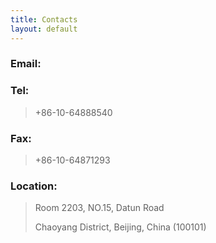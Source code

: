 ```yaml
---
title: Contacts
layout: default
---
```

### Email:

<a href='mailto:zhuyan@ibp.ac.cn'><i class="fa fa-envelope fa-2x"></i></a>

### Tel:
> +86-10-64888540

### Fax:
> +86-10-64871293

### Location:
> Room 2203, NO.15, Datun Road
>
> Chaoyang District, Beijing, China (100101)

<head>
<script src="https://code.jquery.com/jquery-1.10.2.js"></script>
</head>

<body>
<div id="map" style="height: 20rem; width: 100%"></div>
</body>

<script type="text/javascript">
    $.ajax({
        dataType: 'jsonp',
        url: 'https://www.google.com/jsapi',
        timeout: 1000,
        complete: function(obj,st) {
            mapjs = document.createElement("script");
            mapjs.type = "text/javascript";
            mapjs.async = true;
            mapjs.defer = true;
            if (obj.status == 200) {
                mapjs.src = "https://maps.googleapis.com/maps/api/js?key=AIzaSyCgrN3EuAV5ep3qUvV0Xo2Xpjvp91elL8I&callback=initMap";
            } else {
                mapjs.src = "https://api.map.baidu.com/api?v=2.0&ak=2DZHIaUnG4oU5oLaVqmG9A91UFcz8bGY&callback=baiduinitMap";
            }
            document.body.appendChild(mapjs);
        }
    });
</script>

<script type="text/javascript">
    function initMap() {
        var uluru = {lat: 40.002939, lng: 116.376818};
        var map = new google.maps.Map(document.getElementById('map'), {
            zoom: 16,
            center: uluru
        });
        var marker = new google.maps.Marker({
            position: uluru,
            map: map
        });
    }
</script>

<script type="text/javascript">
    function baiduinitMap(){
        var map = new BMap.Map("map");
        var point = new BMap.Point(116.404, 39.915);
        map.centerAndZoom(point, 15);
        var marker = new BMap.Marker(point);
        var icon = marker.getIcon();
        icon.setSize(new BMap.Size(40,40));
        map.addOverlay(marker);
        var top_left_navigation = new BMap.NavigationControl();    
		map.addControl(top_left_navigation);
        var mapType = new BMap.MapTypeControl({mapTypes: [BMAP_NORMAL_MAP,BMAP_HYBRID_MAP]});
        map.addControl(mapType);
    }
</script>